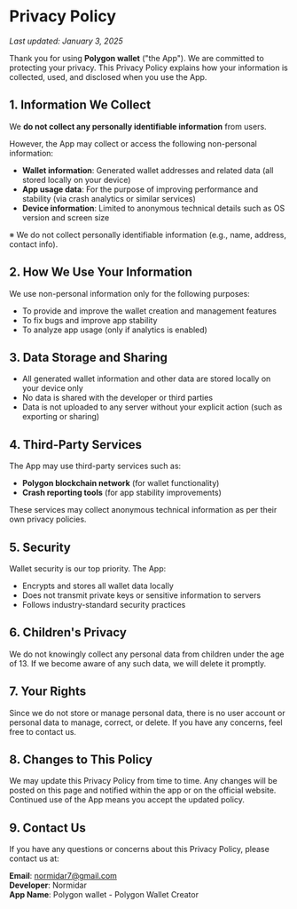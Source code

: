 # Privacy Policy

_Last updated: January 3, 2025_

Thank you for using **Polygon wallet** ("the App"). We are committed to protecting your privacy. This Privacy Policy explains how your information is collected, used, and disclosed when you use the App.

## 1. Information We Collect

We **do not collect any personally identifiable information** from users.

However, the App may collect or access the following non-personal information:

- **Wallet information**: Generated wallet addresses and related data (all stored locally on your device)
- **App usage data**: For the purpose of improving performance and stability (via crash analytics or similar services)
- **Device information**: Limited to anonymous technical details such as OS version and screen size

※ We do not collect personally identifiable information (e.g., name, address, contact info).

## 2. How We Use Your Information

We use non-personal information only for the following purposes:

- To provide and improve the wallet creation and management features
- To fix bugs and improve app stability
- To analyze app usage (only if analytics is enabled)

## 3. Data Storage and Sharing

- All generated wallet information and other data are stored locally on your device only
- No data is shared with the developer or third parties
- Data is not uploaded to any server without your explicit action (such as exporting or sharing)

## 4. Third-Party Services

The App may use third-party services such as:

- **Polygon blockchain network** (for wallet functionality)
- **Crash reporting tools** (for app stability improvements)

These services may collect anonymous technical information as per their own privacy policies.

## 5. Security

Wallet security is our top priority. The App:

- Encrypts and stores all wallet data locally
- Does not transmit private keys or sensitive information to servers
- Follows industry-standard security practices

## 6. Children's Privacy

We do not knowingly collect any personal data from children under the age of 13. If we become aware of any such data, we will delete it promptly.

## 7. Your Rights

Since we do not store or manage personal data, there is no user account or personal data to manage, correct, or delete. If you have any concerns, feel free to contact us.

## 8. Changes to This Policy

We may update this Privacy Policy from time to time. Any changes will be posted on this page and notified within the app or on the official website. Continued use of the App means you accept the updated policy.

## 9. Contact Us

If you have any questions or concerns about this Privacy Policy, please contact us at:

**Email**: normidar7@gmail.com  
**Developer**: Normidar  
**App Name**: Polygon wallet - Polygon Wallet Creator
